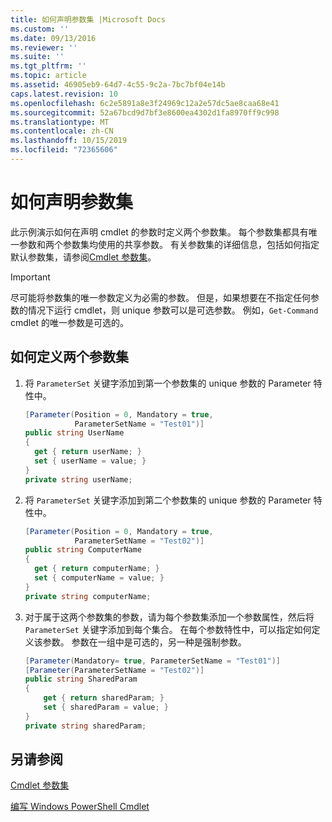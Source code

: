 ```yaml
---
title: 如何声明参数集 |Microsoft Docs
ms.custom: ''
ms.date: 09/13/2016
ms.reviewer: ''
ms.suite: ''
ms.tgt_pltfrm: ''
ms.topic: article
ms.assetid: 46905eb9-64d7-4c55-9c2a-7bc7bf04e14b
caps.latest.revision: 10
ms.openlocfilehash: 6c2e5891a8e3f24969c12a2e57dc5ae8caa68e41
ms.sourcegitcommit: 52a67bcd9d7bf3e8600ea4302d1fa8970ff9c998
ms.translationtype: MT
ms.contentlocale: zh-CN
ms.lasthandoff: 10/15/2019
ms.locfileid: "72365606"
---
```

# <a name="how-to-declare-parameter-sets"></a>如何声明参数集

此示例演示如何在声明 cmdlet 的参数时定义两个参数集。 每个参数集都具有唯一参数和两个参数集均使用的共享参数。 有关参数集的详细信息，包括如何指定默认参数集，请参阅[Cmdlet 参数集](./cmdlet-parameter-sets.md)。

> [!IMPORTANT]
> 尽可能将参数集的唯一参数定义为必需的参数。 但是，如果想要在不指定任何参数的情况下运行 cmdlet，则 unique 参数可以是可选参数。 例如，`Get-Command` cmdlet 的唯一参数是可选的。

## <a name="how-to-define-two-parameter-sets"></a>如何定义两个参数集

1. 将 `ParameterSet` 关键字添加到第一个参数集的 unique 参数的 Parameter 特性中。

   ```csharp
   [Parameter(Position = 0, Mandatory = true,
              ParameterSetName = "Test01")]
   public string UserName
   {
     get { return userName; }
     set { userName = value; }
   }
   private string userName;
   ```

2. 将 `ParameterSet` 关键字添加到第二个参数集的 unique 参数的 Parameter 特性中。

   ```csharp
   [Parameter(Position = 0, Mandatory = true,
              ParameterSetName = "Test02")]
   public string ComputerName
   {
     get { return computerName; }
     set { computerName = value; }
   }
   private string computerName;
   ```

3. 对于属于这两个参数集的参数，请为每个参数集添加一个参数属性，然后将 `ParameterSet` 关键字添加到每个集合。 在每个参数特性中，可以指定如何定义该参数。 参数在一组中是可选的，另一种是强制参数。

   ```csharp
   [Parameter(Mandatory= true, ParameterSetName = "Test01")]
   [Parameter(ParameterSetName = "Test02")]
   public string SharedParam
   {
       get { return sharedParam; }
       set { sharedParam = value; }
   }
   private string sharedParam;
   ```

## <a name="see-also"></a>另请参阅

[Cmdlet 参数集](./cmdlet-parameter-sets.md)

[编写 Windows PowerShell Cmdlet](./writing-a-windows-powershell-cmdlet.md)
